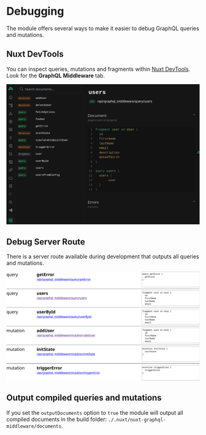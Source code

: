 # Debugging

The module offers several ways to make it easier to debug GraphQL queries and
mutations.

## Nuxt DevTools

You can inspect queries, mutations and fragments within
[Nuxt DevTools](https://devtools.nuxtjs.org). Look for the **GraphQL
Middleware** tab.

![Screenshot of the Nuxt DevTools integration](./../nuxt-devtools.png)

## Debug Server Route

There is a server route available during development that outputs all queries
and mutations.

![Screenshot of the debug endpoint](./../debug-endpoint.png)

## Output compiled queries and mutations

If you set the `outputDocuments` option to `true` the module will output all
compiled documents in the build folder:
`./.nuxt/nuxt-graphql-middleware/documents`.
